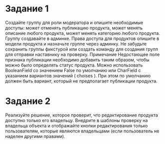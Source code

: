 # Задание 1
Создайте группу для роли модератора и опишите необходимые доступы: может отменять публикацию продукта, может менять описание любого продукта, может менять категорию любого продукта. Группу создавайте в админке. Права доступа для продуктов опишите в модели продукта и назначьте группе через админку. Не забудьте сохранить группы фикстурой или создать команду для создания групп для отправки наставнику на проверку. Примечание Недостающее поле признака публикации необходимо добавить таким образом, чтобы можно было определять статус продукта. Можно использовать  BooleanField  со значением  False  по умолчанию или  CharField  с указанием вариантов значений ( choises ). При этом по умолчанию должен быть вариант, который не предполагает публикации продукта.


# Задание 2
Реализуйте решение, которое проверит, что редактирование продукта доступно только его владельцу. Внедрите в шаблоны проверку на владельца объекта и отображайте кнопки редактирования только пользователям, которые являются владельцами (если пользователь не наделен другими правами).
